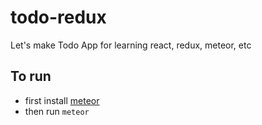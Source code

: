 # todo-redux

Let's make Todo App for learning react, redux, meteor, etc

## To run

- first install [meteor](https://www.meteor.com/)
- then run `meteor`
